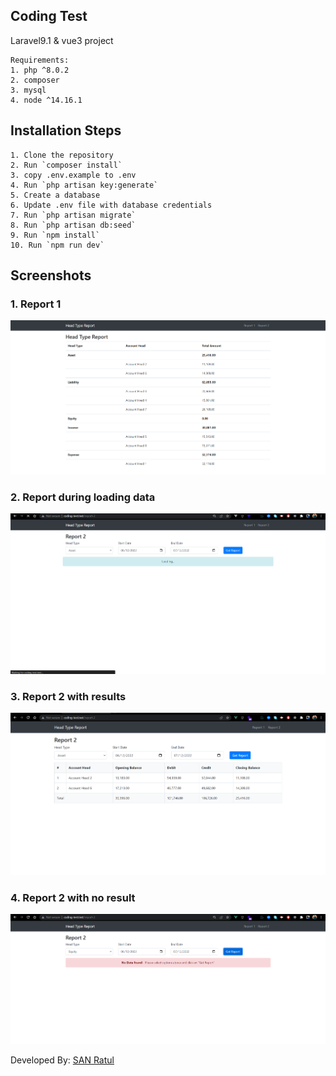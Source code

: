 ## Coding Test

Laravel9.1 & vue3 project

    Requirements:
    1. php ^8.0.2
    2. composer
    3. mysql
    4. node ^14.16.1   

## Installation Steps
```
1. Clone the repository
2. Run `composer install`
3. copy .env.example to .env
4. Run `php artisan key:generate`
5. Create a database
6. Update .env file with database credentials
7. Run `php artisan migrate`
8. Run `php artisan db:seed`
9. Run `npm install`
10. Run `npm run dev`
```
## Screenshots
### 1. Report 1
![](./public/images/report-1.png)
### 2. Report during loading data
![](./public/images/report-2-loading.png)
### 3. Report 2 with results
![](./public/images/report-2-with-result.png)
### 4. Report 2 with no result
![](./public/images/report-2-with-no-result.png)

Developed By: [SAN Ratul](https://www.aboutratul.com)
